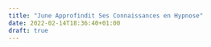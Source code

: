 ```yaml
---
title: "June Approfindit Ses Connaissances en Hypnose"
date: 2022-02-14T18:36:40+01:00
draft: true
---
```


